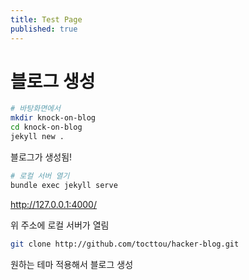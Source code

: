 ```yaml
---
title: Test Page
published: true
---
```


# 블로그 생성

```bash
# 바탕화면에서
mkdir knock-on-blog
cd knock-on-blog
jekyll new .
```

블로그가 생성됨!

```bash
# 로컬 서버 열기
bundle exec jekyll serve
```

http://127.0.0.1:4000/

위 주소에 로컬 서버가 열림

```bash
git clone http://github.com/tocttou/hacker-blog.git
```

원하는 테마 적용해서 블로그 생성